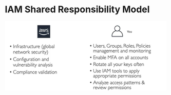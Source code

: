# IAM Shared Responsibility Model

![IAM Shared Responsibility](../../images/iam/iam_shared_responsibility.png)